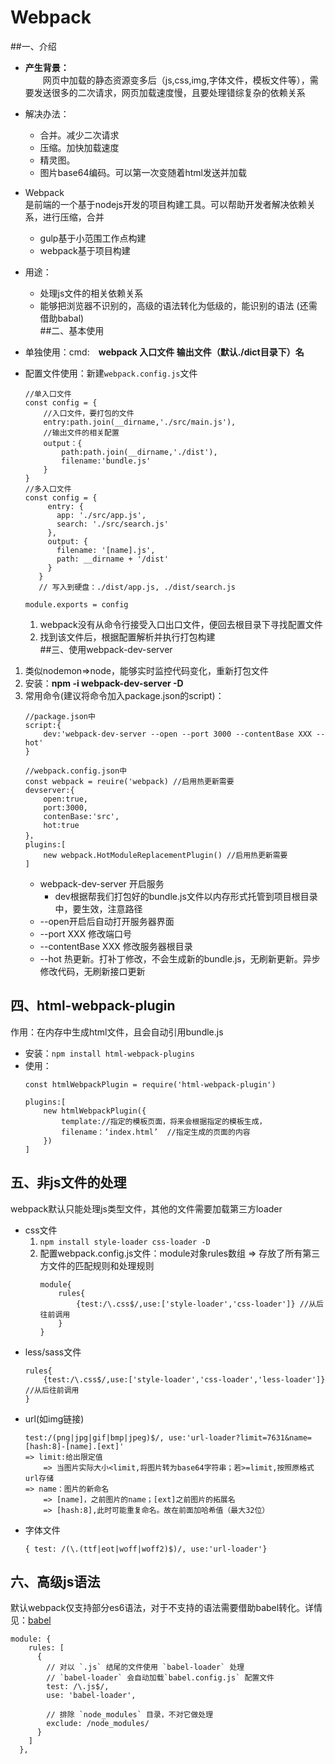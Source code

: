# Webpack  
##一、介绍  
+ **产生背景：**  
　　网页中加载的静态资源变多后（js,css,img,字体文件，模板文件等），需要发送很多的二次请求，网页加载速度慢，且要处理错综复杂的依赖关系　　
+ 解决办法：  
   + 合并。减少二次请求  
   + 压缩。加快加载速度  
   + 精灵图。  
   + 图片base64编码。可以第一次变随着html发送并加载  
+ Webpack  
  是前端的一个基于nodejs开发的项目构建工具。可以帮助开发者解决依赖关系，进行压缩，合并  
  + gulp基于小范围工作点构建  
  + webpack基于项目构建  
+ 用途：  
  + 处理js文件的相关依赖关系  
  + 能够把浏览器不识别的，高级的语法转化为低级的，能识别的语法 (还需借助babal)  
##二、基本使用  

+ 单独使用：cmd:　**webpack 入口文件 输出文件（默认./dict目录下）名**  
+ 配置文件使用：新建`webpack.config.js`文件  
    ```
    //单入口文件
    const config = {
        //入口文件，要打包的文件
        entry:path.join(__dirname,'./src/main.js'),
        //输出文件的相关配置
        output：{
            path:path.join(__dirname,'./dist'),
            filename:'bundle.js'
        }
    }
    //多入口文件
    const config = {
         entry: {
           app: './src/app.js',
           search: './src/search.js'
         },
         output: {
           filename: '[name].js',
           path: __dirname + '/dist'
         }
       }            
       // 写入到硬盘：./dist/app.js, ./dist/search.js
    
    module.exports = config
    ```  
    1. webpack没有从命令行接受入口出口文件，便回去根目录下寻找配置文件  
    2. 找到该文件后，根据配置解析并执行打包构建  
##三、使用webpack-dev-server  
1. 类似nodemon=>node，能够实时监控代码变化，重新打包文件  
2. 安装：**npm -i webpack-dev-server -D**  
3. 常用命令(建议将命令加入package.json的script)：  
    ```
    //package.json中
    script:{
        dev:'webpack-dev-server --open --port 3000 --contentBase XXX --hot'
    }
    
    //webpack.config.json中
    const webpack = reuire('webpack) //启用热更新需要
    devserver:{
        open:true,
        port:3000,
        contenBase:'src',
        hot:true
    }，
    plugins:[
        new webpack.HotModuleReplacementPlugin() //启用热更新需要    
    ]
    ```
    + webpack-dev-server 开启服务  
        + dev根据帮我们打包好的bundle.js文件以内存形式托管到项目根目录中，要生效，注意路径  
    + --open开启后自动打开服务器界面  
    + --port XXX 修改端口号  
    + --contentBase XXX 修改服务器根目录  
    + --hot 热更新。打补丁修改，不会生成新的bundle.js，无刷新更新。异步修改代码，无刷新接口更新  
## 四、html-webpack-plugin  
作用：在内存中生成html文件，且会自动引用bundle.js   
+ 安装：`npm install html-webpack-plugins`  
+ 使用：  
    ```
    const htmlWebpackPlugin = require('html-webpack-plugin')  
    
    plugins:[
        new htmlWebpackPlugin({
            template://指定的模板页面，将来会根据指定的模板生成，
            filename：‘index.html’  //指定生成的页面的内容
        })
    ]
    ```  
## 五、非js文件的处理  
webpack默认只能处理js类型文件，其他的文件需要加载第三方loader  
+ css文件  
    1. `npm install style-loader css-loader -D`  
    2. 配置webpack.config.js文件：module对象rules数组 => 存放了所有第三方文件的匹配规则和处理规则  
        ```
        module{
            rules{
                {test:/\.css$/,use:['style-loader','css-loader']} //从后往前调用
            }
        }
        ```  
+ less/sass文件  
    ```
    rules{
        {test:/\.css$/,use:['style-loader','css-loader','less-loader']} //从后往前调用
    }
    ```  
+ url(如img链接)  
    ```
    test:/(png|jpg|gif|bmp|jpeg)$/, use:'url-loader?limit=7631&name=[hash:8]-[name].[ext]'  
    => limit:给出限定值
        => 当图片实际大小<limit,将图片转为base64字符串；若>=limit,按照原格式url存储  
    => name：图片的新命名 
        => [name]，之前图片的name；[ext]之前图片的拓展名  
        => [hash:8],此时可能重复命名。故在前面加哈希值（最大32位）
    ```  
+ 字体文件  
    ```
    { test: /(\.(ttf|eot|woff|woff2)$)/, use:'url-loader'}
    ```  
## 六、高级js语法  
默认webpack仅支持部分es6语法，对于不支持的语法需要借助babel转化。详情见：[babel](./babel.md)  
```
module: {
    rules: [
      {
        // 对以 `.js` 结尾的文件使用 `babel-loader` 处理
        // `babel-loader` 会自动加载`babel.config.js` 配置文件
        test: /\.js$/,
        use: 'babel-loader',

        // 排除 `node_modules` 目录，不对它做处理
        exclude: /node_modules/
      }
    ]
  },
```
        